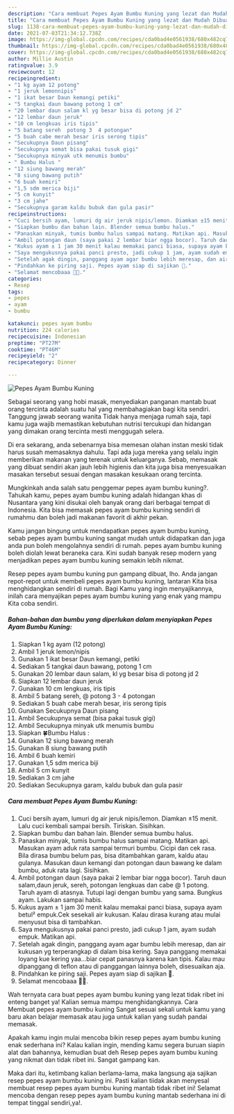 ```yaml
---
description: "Cara membuat Pepes Ayam Bumbu Kuning yang lezat dan Mudah Dibuat"
title: "Cara membuat Pepes Ayam Bumbu Kuning yang lezat dan Mudah Dibuat"
slug: 1138-cara-membuat-pepes-ayam-bumbu-kuning-yang-lezat-dan-mudah-dibuat
date: 2021-07-03T21:34:12.738Z
image: https://img-global.cpcdn.com/recipes/cda0bad4e0561938/680x482cq70/pepes-ayam-bumbu-kuning-foto-resep-utama.jpg
thumbnail: https://img-global.cpcdn.com/recipes/cda0bad4e0561938/680x482cq70/pepes-ayam-bumbu-kuning-foto-resep-utama.jpg
cover: https://img-global.cpcdn.com/recipes/cda0bad4e0561938/680x482cq70/pepes-ayam-bumbu-kuning-foto-resep-utama.jpg
author: Millie Austin
ratingvalue: 3.9
reviewcount: 12
recipeingredient:
- "1 kg ayam 12 potong"
- "1 jeruk lemonnipis"
- "1 ikat besar Daun kemangi petiki"
- "5 tangkai daun bawang potong 1 cm"
- "20 lembar daun salam kl yg besar bisa di potong jd 2"
- "12 lembar daun jeruk"
- "10 cm lengkuas iris tipis"
- "5 batang sereh  potong 3  4 potongan"
- "5 buah cabe merah besar iris serong tipis"
- "Secukupnya Daun pisang"
- "Secukupnya semat bisa pakai tusuk gigi"
- "Secukupnya minyak utk menumis bumbu"
- " Bumbu Halus "
- "12 siung bawang merah"
- "8 siung bawang putih"
- "6 buah kemiri"
- "1,5 sdm merica biji"
- "5 cm kunyit"
- "3 cm jahe"
- "Secukupnya garam kaldu bubuk dan gula pasir"
recipeinstructions:
- "Cuci bersih ayam, lumuri dg air jeruk nipis/lemon. Diamkan ±15 menit. Lalu cuci kembali sampai bersih. Tiriskan. Sisihkan."
- "Siapkan bumbu dan bahan lain. Blender semua bumbu halus."
- "Panaskan minyak, tumis bumbu halus sampai matang. Matikan api. Masukan ayam aduk rata sampai termuri bumbu. Cicipi dan cek rasa. Bila dirasa bumbu belum pas, bisa ditambahkan garam, kaldu atau gulanya. Masukan daun kemangi dan potongan daun bawang ke dalam bumbu, aduk rata lagi. Sisihkan."
- "Ambil potongan daun (saya pakai 2 lembar biar ngga bocor). Taruh daun salam,daun jeruk, sereh, potongan lengkuas dan cabe @ 1 potong. Taruh ayam di atasnya. Tutupi lagi dengan bumbu yang sama. Bungkus ayam. Lakukan sampai habis."
- "Kukus ayam ± 1 jam 30 menit kalau memakai panci biasa, supaya ayam betul² empuk.Cek sesekali air kukusan. Kalau dirasa kurang atau mulai menyusut bisa di tambahkan."
- "Saya mengukusnya pakai panci presto, jadi cukup 1 jam, ayam sudah empuk. Matikan api."
- "Setelah agak dingin, panggang ayam agar bumbu lebih meresap, dan air kukusan yg terperangkap di dalam bisa kering. Saya panggang memakai loyang kue kering yaa...biar cepat panasnya karena kan tipis. Kalau mau dipanggang di teflon atau di panggangan lainnya boleh, disesuaikan aja."
- "Pindahkan ke piring saji. Pepes ayam siap di sajikan 🤩."
- "Selamat mencobaaa 🤗🥰."
categories:
- Resep
tags:
- pepes
- ayam
- bumbu

katakunci: pepes ayam bumbu 
nutrition: 224 calories
recipecuisine: Indonesian
preptime: "PT27M"
cooktime: "PT46M"
recipeyield: "2"
recipecategory: Dinner

---
```



![Pepes Ayam Bumbu Kuning](https://img-global.cpcdn.com/recipes/cda0bad4e0561938/680x482cq70/pepes-ayam-bumbu-kuning-foto-resep-utama.jpg)

Sebagai seorang yang hobi masak, menyediakan panganan mantab buat orang tercinta adalah suatu hal yang membahagiakan bagi kita sendiri. Tanggung jawab seorang  wanita Tidak hanya menjaga rumah saja, tapi kamu juga wajib memastikan kebutuhan nutrisi tercukupi dan hidangan yang dimakan orang tercinta mesti menggugah selera.

Di era  sekarang, anda sebenarnya bisa memesan olahan instan meski tidak harus susah memasaknya dahulu. Tapi ada juga mereka yang selalu ingin memberikan makanan yang terenak untuk keluarganya. Sebab, memasak yang dibuat sendiri akan jauh lebih higienis dan kita juga bisa menyesuaikan masakan tersebut sesuai dengan masakan kesukaan orang tercinta. 



Mungkinkah anda salah satu penggemar pepes ayam bumbu kuning?. Tahukah kamu, pepes ayam bumbu kuning adalah hidangan khas di Nusantara yang kini disukai oleh banyak orang dari berbagai tempat di Indonesia. Kita bisa memasak pepes ayam bumbu kuning sendiri di rumahmu dan boleh jadi makanan favorit di akhir pekan.

Kamu jangan bingung untuk mendapatkan pepes ayam bumbu kuning, sebab pepes ayam bumbu kuning sangat mudah untuk didapatkan dan juga anda pun boleh mengolahnya sendiri di rumah. pepes ayam bumbu kuning boleh diolah lewat beraneka cara. Kini sudah banyak resep modern yang menjadikan pepes ayam bumbu kuning semakin lebih nikmat.

Resep pepes ayam bumbu kuning pun gampang dibuat, lho. Anda jangan repot-repot untuk membeli pepes ayam bumbu kuning, lantaran Kita bisa menghidangkan sendiri di rumah. Bagi Kamu yang ingin menyajikannya, inilah cara menyajikan pepes ayam bumbu kuning yang enak yang mampu Kita coba sendiri.

<!--inarticleads1-->

##### Bahan-bahan dan bumbu yang diperlukan dalam menyiapkan Pepes Ayam Bumbu Kuning:

1. Siapkan 1 kg ayam (12 potong)
1. Ambil 1 jeruk lemon/nipis
1. Gunakan 1 ikat besar Daun kemangi, petiki
1. Sediakan 5 tangkai daun bawang, potong 1 cm
1. Gunakan 20 lembar daun salam, kl yg besar bisa di potong jd 2
1. Siapkan 12 lembar daun jeruk
1. Gunakan 10 cm lengkuas, iris tipis
1. Ambil 5 batang sereh, @ potong 3 - 4 potongan
1. Sediakan 5 buah cabe merah besar, iris serong tipis
1. Gunakan Secukupnya Daun pisang
1. Ambil Secukupnya semat (bisa pakai tusuk gigi)
1. Ambil Secukupnya minyak utk menumis bumbu
1. Siapkan  🍀Bumbu Halus :
1. Gunakan 12 siung bawang merah
1. Gunakan 8 siung bawang putih
1. Ambil 6 buah kemiri
1. Gunakan 1,5 sdm merica biji
1. Ambil 5 cm kunyit
1. Sediakan 3 cm jahe
1. Sediakan Secukupnya garam, kaldu bubuk dan gula pasir




<!--inarticleads2-->

##### Cara membuat Pepes Ayam Bumbu Kuning:

1. Cuci bersih ayam, lumuri dg air jeruk nipis/lemon. Diamkan ±15 menit. Lalu cuci kembali sampai bersih. Tiriskan. Sisihkan.
1. Siapkan bumbu dan bahan lain. Blender semua bumbu halus.
1. Panaskan minyak, tumis bumbu halus sampai matang. Matikan api. Masukan ayam aduk rata sampai termuri bumbu. Cicipi dan cek rasa. Bila dirasa bumbu belum pas, bisa ditambahkan garam, kaldu atau gulanya. Masukan daun kemangi dan potongan daun bawang ke dalam bumbu, aduk rata lagi. Sisihkan.
1. Ambil potongan daun (saya pakai 2 lembar biar ngga bocor). Taruh daun salam,daun jeruk, sereh, potongan lengkuas dan cabe @ 1 potong. Taruh ayam di atasnya. Tutupi lagi dengan bumbu yang sama. Bungkus ayam. Lakukan sampai habis.
1. Kukus ayam ± 1 jam 30 menit kalau memakai panci biasa, supaya ayam betul² empuk.Cek sesekali air kukusan. Kalau dirasa kurang atau mulai menyusut bisa di tambahkan.
1. Saya mengukusnya pakai panci presto, jadi cukup 1 jam, ayam sudah empuk. Matikan api.
1. Setelah agak dingin, panggang ayam agar bumbu lebih meresap, dan air kukusan yg terperangkap di dalam bisa kering. Saya panggang memakai loyang kue kering yaa...biar cepat panasnya karena kan tipis. Kalau mau dipanggang di teflon atau di panggangan lainnya boleh, disesuaikan aja.
1. Pindahkan ke piring saji. Pepes ayam siap di sajikan 🤩.
1. Selamat mencobaaa 🤗🥰.




Wah ternyata cara buat pepes ayam bumbu kuning yang lezat tidak ribet ini enteng banget ya! Kalian semua mampu menghidangkannya. Cara Membuat pepes ayam bumbu kuning Sangat sesuai sekali untuk kamu yang baru akan belajar memasak atau juga untuk kalian yang sudah pandai memasak.

Apakah kamu ingin mulai mencoba bikin resep pepes ayam bumbu kuning enak sederhana ini? Kalau kalian ingin, mending kamu segera buruan siapin alat dan bahannya, kemudian buat deh Resep pepes ayam bumbu kuning yang nikmat dan tidak ribet ini. Sangat gampang kan. 

Maka dari itu, ketimbang kalian berlama-lama, maka langsung aja sajikan resep pepes ayam bumbu kuning ini. Pasti kalian tiidak akan menyesal membuat resep pepes ayam bumbu kuning mantab tidak ribet ini! Selamat mencoba dengan resep pepes ayam bumbu kuning mantab sederhana ini di tempat tinggal sendiri,ya!.

